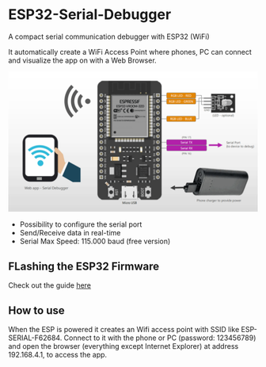 # ESP32-Serial-Debugger
 A compact serial communication debugger with ESP32 (WiFi)
 
 It automatically create a WiFi Access Point where phones, PC can connect and visualize the app on with a Web Browser.
 
 ![Serial Debugger](Schematics/ESP32_Connections_V1.0.png)
 
 - Possibility to configure the serial port
 - Send/Receive data in real-time
 - Serial Max Speed: 115.000 baud (free version)
 
 ## FLashing the ESP32 Firmware
 Check out the guide [here](https://www.martinloren.com/guides/fashing-esp32/)
 
 ## How to use
 When the ESP is powered it creates an Wifi access point with SSID like ESP-SERIAL-F62684. Connect to it with the phone or PC (password: 123456789) and open the browser (everything except Internet Explorer) at address 192.168.4.1, to access the app.
 
 
